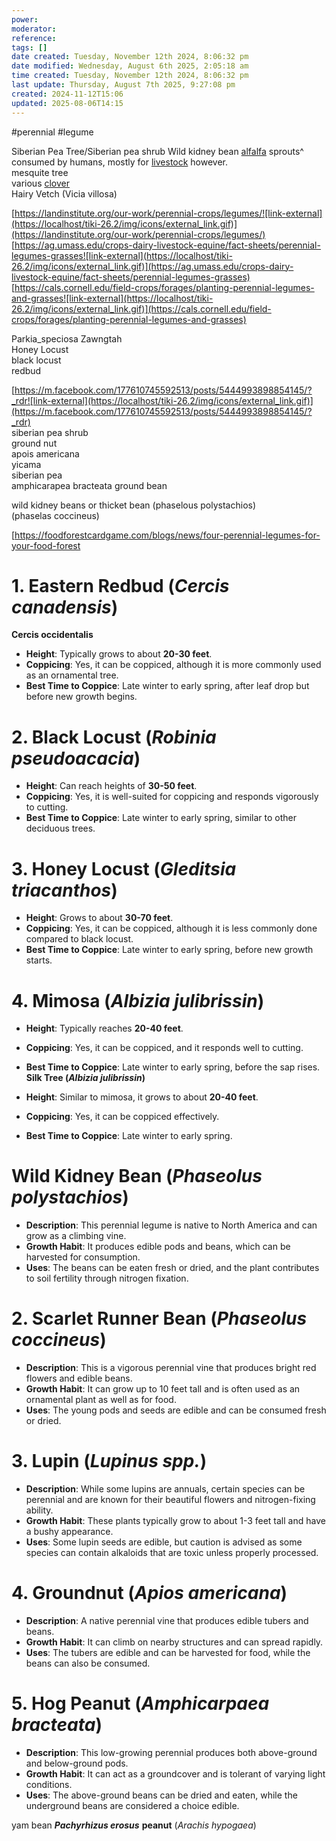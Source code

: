 ```yaml
---
power: 
moderator: 
reference: 
tags: []
date created: Tuesday, November 12th 2024, 8:06:32 pm
date modified: Wednesday, August 6th 2025, 2:05:18 am
time created: Tuesday, November 12th 2024, 8:06:32 pm
last update: Thursday, August 7th 2025, 9:27:08 pm
created: 2024-11-12T15:06
updated: 2025-08-06T14:15
---
```

 #perennial  #legume 



Siberian Pea Tree/Siberian pea shrub [](https://www.ruralsprout.com/siberian-pea-tree/!)
Wild kidney bean
[alfalfa](https://localhost/tiki-26.2/tiki-editpage.php?page=medicago+sativa) sprouts^ consumed by humans, mostly for [livestock](https://localhost/tiki-26.2/tiki-editpage.php?page=livestock) however.  
mesquite tree  
various [clover](https://localhost/tiki-26.2/tiki-editpage.php?page=trifolium)  
Hairy Vetch (Vicia villosa)

[https://landinstitute.org/our-work/perennial-crops/legumes/![link-external](https://localhost/tiki-26.2/img/icons/external_link.gif)](https://landinstitute.org/our-work/perennial-crops/legumes/)  
[https://ag.umass.edu/crops-dairy-livestock-equine/fact-sheets/perennial-legumes-grasses![link-external](https://localhost/tiki-26.2/img/icons/external_link.gif)](https://ag.umass.edu/crops-dairy-livestock-equine/fact-sheets/perennial-legumes-grasses)  
[https://cals.cornell.edu/field-crops/forages/planting-perennial-legumes-and-grasses![link-external](https://localhost/tiki-26.2/img/icons/external_link.gif)](https://cals.cornell.edu/field-crops/forages/planting-perennial-legumes-and-grasses)

Parkia_speciosa Zawngtah  
Honey Locust  
black locust  
redbud

[https://m.facebook.com/177610745592513/posts/5444993898854145/?_rdr![link-external](https://localhost/tiki-26.2/img/icons/external_link.gif)](https://m.facebook.com/177610745592513/posts/5444993898854145/?_rdr)  
siberian pea shrub  
ground nut  
apois americana  
yicama  
siberian pea  
amphicarapea bracteata ground bean

wild kidney beans or thicket bean (phaselous polystachios)  
(phaselas coccineus)



[https://foodforestcardgame.com/blogs/news/four-perennial-legumes-for-your-food-forest

# 1. **Eastern Redbud (_Cercis canadensis_)**
**Cercis occidentalis**

- **Height**: Typically grows to about **20-30 feet**.
- **Coppicing**: Yes, it can be coppiced, although it is more commonly used as an ornamental tree.
- **Best Time to Coppice**: Late winter to early spring, after leaf drop but before new growth begins.

# 2. **Black Locust (_Robinia pseudoacacia_)**

- **Height**: Can reach heights of **30-50 feet**.
- **Coppicing**: Yes, it is well-suited for coppicing and responds vigorously to cutting.
- **Best Time to Coppice**: Late winter to early spring, similar to other deciduous trees.

# 3. **Honey Locust (_Gleditsia triacanthos_)**

- **Height**: Grows to about **30-70 feet**.
- **Coppicing**: Yes, it can be coppiced, although it is less commonly done compared to black locust.
- **Best Time to Coppice**: Late winter to early spring, before new growth starts.

# 4. **Mimosa (_Albizia julibrissin_)**

- **Height**: Typically reaches **20-40 feet**.
- **Coppicing**: Yes, it can be coppiced, and it responds well to cutting.
- **Best Time to Coppice**: Late winter to early spring, before the sap rises.
**Silk Tree (_Albizia julibrissin_)**

- **Height**: Similar to mimosa, it grows to about **20-40 feet**.
- **Coppicing**: Yes, it can be coppiced effectively.
- **Best Time to Coppice**: Late winter to early spring.
# **Wild Kidney Bean (_Phaseolus polystachios_)**

- **Description**: This perennial legume is native to North America and can grow as a climbing vine.
- **Growth Habit**: It produces edible pods and beans, which can be harvested for consumption.
- **Uses**: The beans can be eaten fresh or dried, and the plant contributes to soil fertility through nitrogen fixation.

# 2. **Scarlet Runner Bean (_Phaseolus coccineus_)**

- **Description**: This is a vigorous perennial vine that produces bright red flowers and edible beans.
- **Growth Habit**: It can grow up to 10 feet tall and is often used as an ornamental plant as well as for food.
- **Uses**: The young pods and seeds are edible and can be consumed fresh or dried.

# 3. **Lupin (_Lupinus spp._)**

- **Description**: While some lupins are annuals, certain species can be perennial and are known for their beautiful flowers and nitrogen-fixing ability.
- **Growth Habit**: These plants typically grow to about 1-3 feet tall and have a bushy appearance.
- **Uses**: Some lupin seeds are edible, but caution is advised as some species can contain alkaloids that are toxic unless properly processed.

# 4. **Groundnut (_Apios americana_)**

- **Description**: A native perennial vine that produces edible tubers and beans.
- **Growth Habit**: It can climb on nearby structures and can spread rapidly.
- **Uses**: The tubers are edible and can be harvested for food, while the beans can also be consumed.

# 5. **Hog Peanut (_Amphicarpaea bracteata_)**

- **Description**: This low-growing perennial produces both above-ground and below-ground pods.
- **Growth Habit**: It can act as a groundcover and is tolerant of varying light conditions.
- **Uses**: The above-ground beans can be dried and eaten, while the underground beans are considered a choice edible.

yam bean **_Pachyrhizus erosus_**
**peanut** (_Arachis hypogaea_)